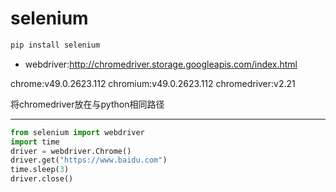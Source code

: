 # selenium
```sh
pip install selenium
```
- webdriver:http://chromedriver.storage.googleapis.com/index.html

chrome:v49.0.2623.112
chromium:v49.0.2623.112
chromedriver:v2.21

将chromedriver放在与python相同路径

---

```py
from selenium import webdriver
import time
driver = webdriver.Chrome()
driver.get("https://www.baidu.com")
time.sleep(3)
driver.close()
```
